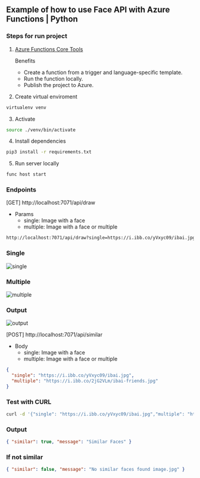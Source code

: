 ## Example of how to use Face API with Azure Functions | Python

### Steps for run project

1. [Azure Functions Core Tools](https://docs.microsoft.com/en-us/azure/azure-functions/functions-run-local)

   Benefits

   - Create a function from a trigger and language-specific template.
   - Run the function locally.
   - Publish the project to Azure.

2. Create virtual enviroment

```bash
virtualenv venv
```

3. Activate

```bash
source ./venv/bin/activate
```

4. Install dependencies

```bash
pip3 install -r requirements.txt
```

5. Run server locally

```bash
func host start
```

### Endpoints

[GET] http://localhost:7071/api/draw

- Params
  - single: Image with a face
  - multiple: Image with a face or multiple

```bash
http://localhost:7071/api/draw?single=https://i.ibb.co/yVxyc09/ibai.jpg&multiple=https://i.ibb.co/2jG2VLm/ibai-friends.jpg
```

### Single

![single](https://i.ibb.co/yVxyc09/ibai.jpg)

### Multiple

![multiple](https://i.ibb.co/2jG2VLm/ibai-friends.jpg)

### Output

![output](https://i.ibb.co/3zmzVZD/draw.jpg)

[POST] http://localhost:7071/api/similar

- Body
  - single: Image with a face
  - multiple: Image with a face or multiple

```json
{
  "single": "https://i.ibb.co/yVxyc09/ibai.jpg",
  "multiple": "https://i.ibb.co/2jG2VLm/ibai-friends.jpg"
}
```

### Test with CURL

```bash
curl -d '{"single": "https://i.ibb.co/yVxyc09/ibai.jpg","multiple": "https://i.ibb.co/2jG2VLm/ibai-friends.jpg"}' -H "Content-Type: application/json" -X POST http://localhost:7071/api/similar
```

### Output

```json
{ "similar": true, "message": "Similar Faces" }
```

### If not similar

```json
{ "similar": false, "message": "No similar faces found image.jpg" }
```
